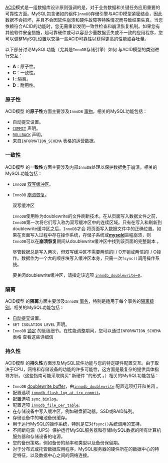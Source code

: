 [ACID](https://dev.mysql.com/doc/refman/8.0/en/glossary.html#glos_acid)模式是一组数据库设计原则强调的是，对于业务数据和关键任务应用重要的可靠性方面。MySQL包含诸如的组件`InnoDB`存储引擎与ACID模型紧密结合，因此数据不会损坏，并且不会因软件崩溃和硬件故障等特殊情况而导致结果失真。当您依赖符合ACID的功能时，您无需重新发明一致性检查和崩溃恢复机制。如果您有其他软件安全措施，超可靠硬件或可以容忍少量数据丢失或不一致的应用程序，您可以调整MySQL设置以交换一些ACID可靠性以获得更高的性能或吞吐量。

以下部分讨论MySQL功能（尤其是`InnoDB`存储引擎）如何 与ACID模型的类别进行交互：

- **A**：原子性。
- **C**：一致性。
- **I** ::隔离。
- **D**：耐用性。

### 原子性

ACID模型 的**原子性**方面主要涉及`InnoDB` [事物](https://dev.mysql.com/doc/refman/8.0/en/glossary.html#glos_transaction)。相关的MySQL功能包括：

- 自动提交设置。
- [`COMMIT`](https://dev.mysql.com/doc/refman/8.0/en/commit.html) 声明。
- [`ROLLBACK`](https://dev.mysql.com/doc/refman/8.0/en/commit.html) 声明。
- 来自`INFORMATION_SCHEMA` 表格的运营数据。

### 一致性

ACID模型 的**一致性**方面主要涉及内部`InnoDB`处理以保护数据免于崩溃。相关的MySQL功能包括：

- `InnoDB` [双写缓冲区](https://dev.mysql.com/doc/refman/8.0/en/glossary.html#glos_doublewrite_buffer)。

- `InnoDB` [崩溃恢复](https://dev.mysql.com/doc/refman/8.0/en/glossary.html#glos_crash_recovery)。

  双写缓冲区

  `InnoDB`使用称为doublewrite的文件刷新技术。在从页面写入数据文件之前， `InnoDB`第一次将它们写入称为双写缓冲区中的连续区域。只有在写入和刷新到doublewrite缓冲区之后，`InnoDB`才会 将页面写入数据文件中的正确位置。如果在页面写入过程中存在操作系统，存储子系统或[**mysqld**](https://dev.mysql.com/doc/refman/8.0/en/mysqld.html)进程崩溃，则`InnoDB`可以在**崩溃恢复**期间从doublewrite缓冲区中找到该页面的完整副本 。

  尽管数据总是写入两次，但双写缓冲区不需要两倍的I / O开销或两倍的I / O操作。数据作为一个大的顺序块写入缓冲区本身，只需一次`fsync()`调用操作系统。

  要关闭doublewrite缓冲区，请指定该选项 [`innodb_doublewrite=0`](https://dev.mysql.com/doc/refman/8.0/en/innodb-parameters.html#sysvar_innodb_doublewrite)。

### 隔离

ACID模型 的**隔离**方面主要涉及`InnoDB` [事务](https://dev.mysql.com/doc/refman/8.0/en/glossary.html#glos_transaction)，特别是适用于每个事务的[隔离级别](https://dev.mysql.com/doc/refman/8.0/en/glossary.html#glos_isolation_level)。相关的MySQL功能包括：

- [自动提交](https://dev.mysql.com/doc/refman/8.0/en/glossary.html#glos_autocommit)设置。
- `SET ISOLATION LEVEL` 声明。
- `InnoDB` [锁定](https://dev.mysql.com/doc/refman/8.0/en/glossary.html#glos_locking) 的低级细节。在性能调整期间，您可以通过`INFORMATION_SCHEMA`表格 查看这些详细信

### 持久性

ACID模型 的**持久性**方面涉及MySQL软件功能与您的特定硬件配置交互。由于取决于CPU，网络和存储设备的功能的许多可能性，这方面是最复杂的提供具体指导方针。（这些指南可能采取购买“ 新硬件 ”的形式 。）相关的MySQL功能包括：

- `InnoDB` [doublewrite buffer](https://dev.mysql.com/doc/refman/8.0/en/glossary.html#glos_doublewrite_buffer)，由[`innodb_doublewrite`](https://dev.mysql.com/doc/refman/8.0/en/innodb-parameters.html#sysvar_innodb_doublewrite) 配置选项打开和关闭 。
- 配置选项 [`innodb_flush_log_at_trx_commit`](https://dev.mysql.com/doc/refman/8.0/en/innodb-parameters.html#sysvar_innodb_flush_log_at_trx_commit)。
- 配置选项 [`sync_binlog`](https://dev.mysql.com/doc/refman/8.0/en/replication-options-binary-log.html#sysvar_sync_binlog)。
- 配置选项 [`innodb_file_per_table`](https://dev.mysql.com/doc/refman/8.0/en/innodb-parameters.html#sysvar_innodb_file_per_table)。
- 在存储设备中写入缓冲区，例如磁盘驱动器，SSD或RAID阵列。
- 存储设备中的电池备份缓存。
- 用于运行MySQL的操作系统，特别是它对`fsync()`系统调用的支持。
- 不间断电源（UPS）保护运行MySQL服务器和存储MySQL数据的所有计算机服务器和存储设备的电源。
- 您的备份策略，例如备份的频率和类型以及备份保留期。
- 对于分布式或托管数据应用程序，MySQL服务器的硬件所在的数据中心的特定特征，以及数据中心之间的网络连接。